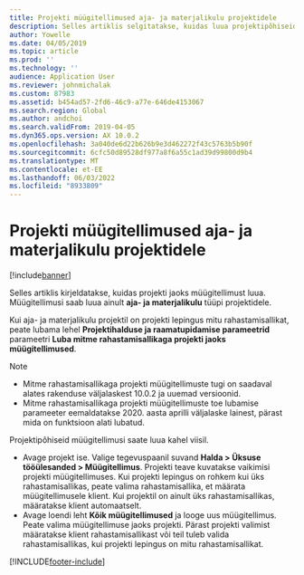 ```yaml
---
title: Projekti müügitellimused aja- ja materjalikulu projektidele
description: Selles artiklis selgitatakse, kuidas luua projektipõhiseid müügitellimusi aja- ja materjaliprojektide jaoks.
author: Yowelle
ms.date: 04/05/2019
ms.topic: article
ms.prod: ''
ms.technology: ''
audience: Application User
ms.reviewer: johnmichalak
ms.custom: 87983
ms.assetid: b454ad57-2fd6-46c9-a77e-646de4153067
ms.search.region: Global
ms.author: andchoi
ms.search.validFrom: 2019-04-05
ms.dyn365.ops.version: AX 10.0.2
ms.openlocfilehash: 3a040de6d22b626b9e3d462272f43c5763b5b90f
ms.sourcegitcommit: 6cfc50d89528df977a8f6a55c1ad39d99800d9b4
ms.translationtype: MT
ms.contentlocale: et-EE
ms.lasthandoff: 06/03/2022
ms.locfileid: "8933809"
---
```

# <a name="project-sales-orders-for-time-and-material-projects"></a>Projekti müügitellimused aja- ja materjalikulu projektidele

[!include[banner](../includes/banner.md)]

Selles artiklis kirjeldatakse, kuidas projekti jaoks müügitellimust luua. Müügitellimusi saab luua ainult **aja- ja materjalikulu** tüüpi projektidele.

Kui aja- ja materjalikulu projektil on projekti lepingus mitu rahastamisallikat, peate lubama lehel **Projektihalduse ja raamatupidamise parameetrid** parameetri **Luba mitme rahastamisallikaga projekti jaoks müügitellimused**. 

> [!NOTE]
> - Mitme rahastamisallikaga projekti müügitellimuste tugi on saadaval alates rakenduse väljalaskest 10.0.2 ja uuemad versioonid.
> - Mitme rahastamisallikaga projekti müügitellimuste toe lubamise parameeter eemaldatakse 2020. aasta aprilli väljalaske lainest, pärast mida on funktsioon alati lubatud.

Projektipõhiseid müügitellimusi saate luua kahel viisil.

- Avage projekt ise. Valige tegevuspaanil suvand **Halda > Üksuse tööülesanded > Müügitellimus**. Projekti teave kuvatakse vaikimisi projekti müügitellimuses. Kui projekti lepingus on rohkem kui üks rahastamisallikas, peate valima rahastamisallika, et määrata müügitellimusele klient. Kui projektil on ainult üks rahastamisallikas, määratakse klient automaatselt.
- Avage loendi leht **Kõik müügitellimused** ja looge uus müügitellimus. Peate valima müügitellimuse jaoks projekti. Pärast projekti valimist määratakse klient rahastamisallikast või teil tuleb valida rahastamisallikas, kui projekti lepingus on mitu rahastamisallikat.



[!INCLUDE[footer-include](../includes/footer-banner.md)]